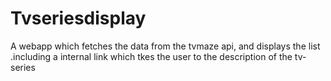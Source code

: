 # Tvseriesdisplay
 A webapp which fetches the data from the tvmaze api, and displays the list .including a internal link which tkes the user to the description of the tv-series
